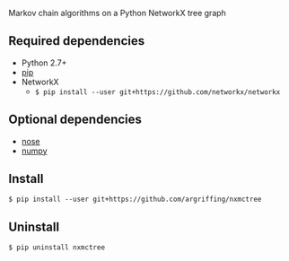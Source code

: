 Markov chain algorithms on a Python NetworkX tree graph


Required dependencies
---------------------

 * Python 2.7+
 * [pip](https://pip.readthedocs.org/)
 * NetworkX
   - `$ pip install --user git+https://github.com/networkx/networkx`


Optional dependencies
---------------------

 * [nose](https://nose.readthedocs.org/)
 * [numpy](http://www.numpy.org/)


Install
-------

`$ pip install --user git+https://github.com/argriffing/nxmctree`


Uninstall
---------

`$ pip uninstall nxmctree`

